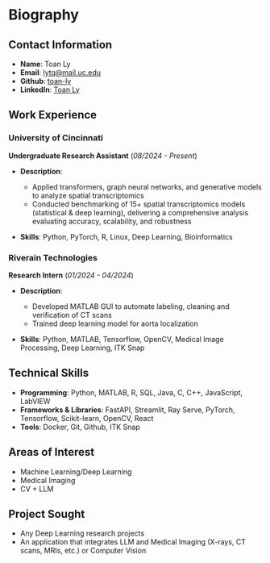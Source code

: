 # Biography

## Contact Information
- **Name**: Toan Ly
- **Email**: lytq@mail.uc.edu  
- **Github**: [toan-ly](https://github.com/toan-ly)
- **LinkedIn**: [Toan Ly](https://www.linkedin.com/in/toan-ly/)

## Work Experience

### University of Cincinnati
**Undergraduate Research Assistant**
(*08/2024 - Present*)
- **Description**:
    - Applied transformers, graph neural networks, and generative models to analyze spatial transcriptomics 
    - Conducted benchmarking of 15+ spatial transcriptomics models (statistical & deep learning), delivering a comprehensive analysis evaluating accuracy, scalability, and robustness

- **Skills**: Python, PyTorch, R, Linux, Deep Learning, Bioinformatics

### Riverain Technologies
**Research Intern** 
(*01/2024 - 04/2024*)
- **Description**:
    - Developed MATLAB GUI to automate labeling, cleaning and verification of CT scans
    - Trained deep learning model for aorta localization 

- **Skills**: Python, MATLAB, Tensorflow, OpenCV, Medical Image Processing, Deep Learning, ITK Snap

## Technical Skills
- **Programming**: Python, MATLAB, R, SQL, Java, C, C++, JavaScript, LabVIEW
- **Frameworks & Libraries**: FastAPI, Streamlit, Ray Serve, PyTorch, Tensorflow, Scikit-learn, OpenCV, React
- **Tools**: Docker, Git, Github, ITK Snap 

## Areas of Interest
- Machine Learning/Deep Learning
- Medical Imaging
- CV + LLM

## Project Sought
- Any Deep Learning research projects
- An application that integrates LLM and Medical Imaging (X-rays, CT scans, MRIs, etc.) or Computer Vision 